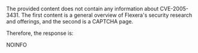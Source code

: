 The provided content does not contain any information about CVE-2005-3431. The first content is a general overview of Flexera's security research and offerings, and the second is a CAPTCHA page.

Therefore, the response is:

NOINFO